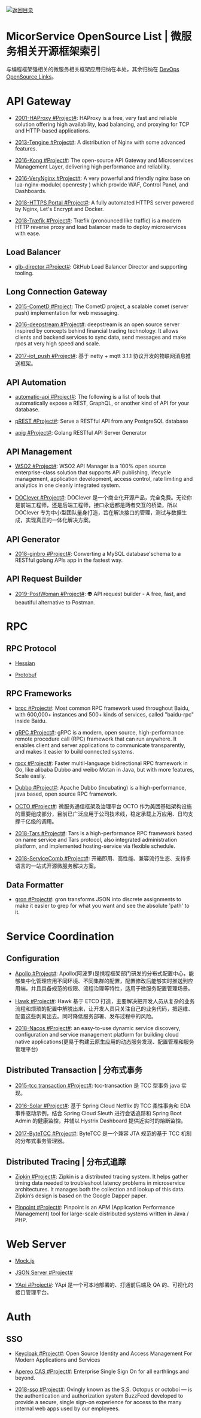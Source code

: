 [![返回目录](https://user-images.githubusercontent.com/5803001/38079637-ff0abcf0-3371-11e8-9b76-ad651620afc7.jpg)](https://github.com/wx-chevalier/Awesome-Lists)

# MicorService OpenSource List | 微服务相关开源框架索引

与编程框架强相关的微服务相关框架应用归纳在本处，其余归纳在 [DevOps OpenSource Links](https://parg.co/A1W)。

# API Gateway

- [2001-HAProxy #Project#](http://www.haproxy.org/): HAProxy is a free, very fast and reliable solution offering high availability, load balancing, and proxying for TCP and HTTP-based applications.

- [2013-Tengine #Project#](https://github.com/alibaba/tengine): A distribution of Nginx with some advanced features.

- [2016-Kong #Project#](https://getkong.org/): The open-source API Gateway and Microservices Management Layer, delivering high performance and reliability.

- [2016-VeryNginx #Project#](https://github.com/alexazhou/VeryNginx): A very powerful and friendly nginx base on lua-nginx-module( openresty ) which provide WAF, Control Panel, and Dashboards.

- [2018-HTTPS Portal #Project#](https://github.com/SteveLTN/https-portal): A fully automated HTTPS server powered by Nginx, Let's Encrypt and Docker.

- [2018-Træfik #Project#](https://github.com/containous/traefik): Træfik (pronounced like traffic) is a modern HTTP reverse proxy and load balancer made to deploy microservices with ease.

## Load Balancer

- [glb-director #Project#](https://github.com/github/glb-director): GitHub Load Balancer Director and supporting tooling.

## Long Connection Gateway

- [2015-CometD #Project](https://github.com/cometd/cometd): The CometD project, a scalable comet (server push) implementation for web messaging.

- [2016-deepstream #Project#](https://github.com/deepstreamIO/deepstream.io): deepstream is an open source server inspired by concepts behind financial trading technology. It allows clients and backend services to sync data, send messages and make rpcs at very high speed and scale.

- [2017-iot_push #Project#](https://github.com/1ssqq1lxr/iot_push): 基于 netty + mqtt 3.1.1 协议开发的物联网消息推送框架。

## API Automation

- [automatic-api #Project#](https://github.com/dbohdan/automatic-api): The following is a list of tools that automatically expose a REST, GraphQL, or another kind of API for your database.

- [pREST #Project#](https://github.com/prest/prest): Serve a RESTful API from any PostgreSQL database

- [apig #Project#](https://github.com/wantedly/apig): Golang RESTful API Server Generator

## API Management

- [WSO2 #Project#](https://wso2.com/api-management/): WSO2 API Manager is a 100% open source enterprise-class solution that supports API publishing, lifecycle management, application development, access control, rate limiting and analytics in one cleanly integrated system.

- [DOClever #Project#](https://github.com/sx1989827/DOClever): DOClever 是一个商业化开源产品，完全免费。无论你是前端工程师，还是后端工程师，接口永远都是两者交互的桥梁，所以 DOClever 专为中小型团队量身打造，旨在解决接口的管理，测试与数据生成，实现真正的一体化解决方案。

## API Generator

- [2018-ginbro #Project#](https://github.com/dejavuzhou/ginbro): Converting a MySQL database'schema to a RESTful golang APIs app in the fastest way.

## API Request Builder

- [2019-PostWoman #Project#](https://github.com/liyasthomas/postwoman): 👽 API request builder - A free, fast, and beautiful alternative to Postman.

# RPC

## RPC Protocol

- [Hessian]()

- [Protobuf]()

## RPC Frameworks

- [brpc #Project#](https://github.com/brpc/brpc): Most common RPC framework used throughout Baidu, with 600,000+ instances and 500+ kinds of services, called "baidu-rpc" inside Baidu.

- [gRPC #Project#](https://grpc.io/docs/guides/): gRPC is a modern, open source, high-performance remote procedure call (RPC) framework that can run anywhere. It enables client and server applications to communicate transparently, and makes it easier to build connected systems.

- [rpcx #Project#](https://github.com/smallnest/rpcx): Faster multil-language bidirectional RPC framework in Go, like alibaba Dubbo and weibo Motan in Java, but with more features, Scale easily.

- [Dubbo #Project#](https://github.com/apache/incubator-dubbo): Apache Dubbo (incubating) is a high-performance, java based, open source RPC framework.

- [OCTO #Project#](https://github.com/Meituan-Dianping/octo-rpc): 微服务通信框架及治理平台 OCTO 作为美团基础架构设施的重要组成部分，目前已广泛应用于公司技术线，稳定承载上万应用、日均支撑千亿级的调用。

- [2018-Tars #Project#](https://github.com/TarsCloud/Tars): Tars is a high-performance RPC framework based on name service and Tars protocol, also integrated administration platform, and implemented hosting-service via flexible schedule.

- [2018-ServiceComb #Project#](http://servicecomb.apache.org/cn/): 开箱即用、高性能、兼容流行生态、支持多语言的一站式开源微服务解决方案。

## Data Formatter

- [gron #Project#](https://github.com/tomnomnom/gron): gron transforms JSON into discrete assignments to make it easier to grep for what you want and see the absolute 'path' to it.

# Service Coordination

## Configuration

- [Apollo #Project#](https://github.com/ctripcorp/apollo): Apollo(阿波罗)是携程框架部门研发的分布式配置中心，能够集中化管理应用不同环境、不同集群的配置，配置修改后能够实时推送到应用端，并且具备规范的权限、流程治理等特性，适用于微服务配置管理场景。

- [Hawk #Project#](https://parg.co/Uv4): Hawk 基于 ETCD 打造，主要解决把开发人员从复杂的业务流程和烦琐的配置中解脱出来，让开发人员只关注自己的业务代码，把运维、配置这些剥离出去。同时降低服务部署、发布过程中的风险。

- [2018-Nacos #Project#](https://github.com/alibaba/nacos): an easy-to-use dynamic service discovery, configuration and service management platform for building cloud native applications(更易于构建云原生应用的动态服务发现、配置管理和服务管理平台)

## Distributed Transaction | 分布式事务

- [2015-tcc transaction #Project#](https://github.com/changmingxie/tcc-transaction): tcc-transaction 是 TCC 型事务 java 实现。

- [2016-Solar #Project#](https://github.com/prontera/spring-cloud-rest-tcc): 基于 Spring Cloud Netflix 的 TCC 柔性事务和 EDA 事件驱动示例，结合 Spring Cloud Sleuth 进行会话追踪和 Spring Boot Admin 的健康监控，并辅以 Hystrix Dashboard 提供近实时的熔断监控。

- [2017-ByteTCC #Project#](https://github.com/liuyangming/ByteTCC): ByteTCC 是一个兼容 JTA 规范的基于 TCC 机制的分布式事务管理器。

## Distributed Tracing | 分布式追踪

- [Zipkin #Project#](https://github.com/openzipkin/zipkin): Zipkin is a distributed tracing system. It helps gather timing data needed to troubleshoot latency problems in microservice architectures. It manages both the collection and lookup of this data. Zipkin’s design is based on the Google Dapper paper.

- [Pinpoint #Project#](http://naver.github.io/pinpoint/): Pinpoint is an APM (Application Performance Management) tool for large-scale distributed systems written in Java / PHP.

# Web Server

- [Mock.js](http://mockjs.com/)

- [JSON Server #Project#](https://github.com/typicode/json-server)

- [YApi #Project#](https://github.com/YMFE/yapi): YApi 是一个可本地部署的、打通前后端及 QA 的、可视化的接口管理平台。

# Auth

## SSO

- [Keycloak #Project#](https://github.com/keycloak/keycloak): Open Source Identity and Access Management For Modern Applications and Services

- [Apereo CAS #Project#](https://github.com/apereo/cas): Enterprise Single Sign On for all earthlings and beyond.

- [2018-sso #Project#](https://github.com/buzzfeed/sso): Ovingly known as the S.S. Octopus or octoboi — is the authentication and authorization system BuzzFeed developed to provide a secure, single sign-on experience for access to the many internal web apps used by our employees.
